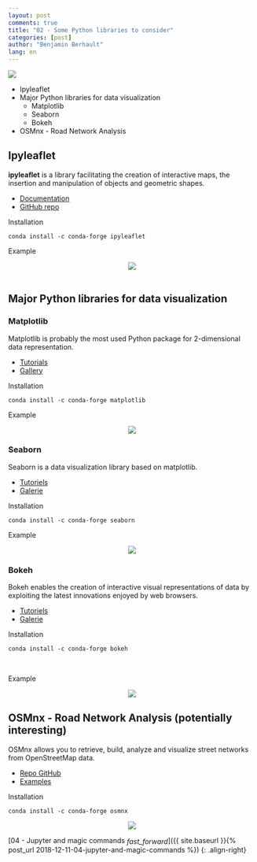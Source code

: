 ```yaml
---
layout: post
comments: true
title: "02 - Some Python libraries to consider"
categories: [post]
author: "Benjamin Berhault"
lang: en
---
```


<div class="row">
  <div class="col grid s12 m6 l3">
    <img src="{{ '/images/libraries.jpg' | relative_url }}" class="responsive-img">
  </div>
  <div class="col grid s12 m6 l9 ">
    <ul>
      <li>Ipyleaflet</li>
      <li>Major Python libraries for data visualization
        <ul>
          <li>Matplotlib</li>
          <li>Seaborn</li>
          <li>Bokeh</li>
        </ul>
      </li>
      <li>OSMnx - Road Network Analysis</li>
    </ul>
  </div>
</div>

##  Ipyleaflet
<b>ipyleaflet</b> is a library facilitating the creation of interactive maps, the insertion and manipulation of objects and geometric shapes.

<div class="row">
  <div class="col grid s12 m4 l3">
    <ul>
      <li><a href="https://ipyleaflet.readthedocs.io/en/latest/">Documentation</a></li>
      <li><a href="https://github.com/jupyter-widgets/ipyleaflet">GitHub repo</a></li>
    </ul>
  </div>
  <div class="col grid s12 m8 l9">
    Installation
    <pre class="language-console"><code class="language-console">conda install -c conda-forge ipyleaflet</code></pre>
  </div>
</div>

Example
<center><img src="{{ '/images/01-libraries/05-libraries.png' | relative_url }}" class="responsive-img"></center>
<br>

## Major Python libraries for data visualization

### Matplotlib
Matplotlib is probably the most used Python package for 2-dimensional data representation.

<div class="row">
  <div class="col grid s12 m4 l3">
    <ul>
      <li><a href="https://matplotlib.org/tutorials/index.html">Tutorials</a></li>
      <li><a href="https://matplotlib.org/gallery/index.html">Gallery</a></li>
    </ul>
  </div>
  <div class="col grid s12 m8 l9">
    Installation
    <pre class="language-console"><code class="language-console">conda install -c conda-forge matplotlib</code></pre>
  </div>
</div>

Example
<center><img src="{{ '/images/01-libraries/02-libraries.png' | relative_url }}" class="responsive-img"></center>

### Seaborn
Seaborn is a data visualization library based on matplotlib.

<div class="row">
  <div class="col grid s12 m4 l3">
    <ul>
      <li><a href="https://seaborn.pydata.org/tutorial.html">Tutoriels</a></li>
      <li><a href="https://seaborn.pydata.org/examples/index.html">Galerie</a></li>
    </ul>
  </div>
  <div class="col grid s12 m8 l9">
    Installation
    <pre class="language-console"><code class="language-console">conda install -c conda-forge seaborn</code></pre>
  </div>
</div>

Example
<center><img src="{{ '/images/01-libraries/03-libraries.png' | relative_url }}" class="responsive-img"></center>

### Bokeh
Bokeh enables the creation of interactive visual representations of data by exploiting the latest innovations enjoyed by web browsers.

<div class="row">
  <div class="col grid s12 m4 l3">
    <ul>
      <li><a href="https://hub.mybinder.org/user/bokeh-bokeh-notebooks-su7mtuxo/notebooks/tutorial/00%20-%20Introduction%20and%20Setup.ipynb">Tutoriels</a></li>
      <li><a href="https://bokeh.pydata.org/en/latest/docs/gallery.html">Galerie</a></li>
    </ul>
  </div>
  <div class="col grid s12 m8 l9">
    Installation
    <pre class="language-console"><code class="language-console">conda install -c conda-forge bokeh</code></pre>
  </div>
</div>
<br>

Example
<center><img src="{{ '/images/01-libraries/04-libraries.png' | relative_url }}" class="responsive-img"></center>

## OSMnx - Road Network Analysis (potentially interesting)

OSMnx allows you to retrieve, build, analyze and visualize street networks from OpenStreetMap data.

<div class="row">
  <div class="col grid s12 m4 l3">
    <ul>
      <li><a href="https://github.com/gboeing/osmnx">Repo GitHub</a></li>
      <li><a href="https://github.com/gboeing/osmnx/tree/master/examples">Examples</a></li>
    </ul>
  </div>
  <div class="col grid s12 m8 l9">
    Installation
    <pre class="language-console"><code class="language-console">conda install -c conda-forge osmnx</code></pre>
  </div>
</div>

<center><img src="{{ '/images/01-libraries/06-libraries.png' | relative_url }}" class="responsive-img"></center>

[04 - Jupyter and magic commands <i class="material-icons" style="vertical-align:middle">fast_forward</i>]({{ site.baseurl }}{% post_url 2018-12-11-04-jupyter-and-magic-commands %})
{: .align-right}
